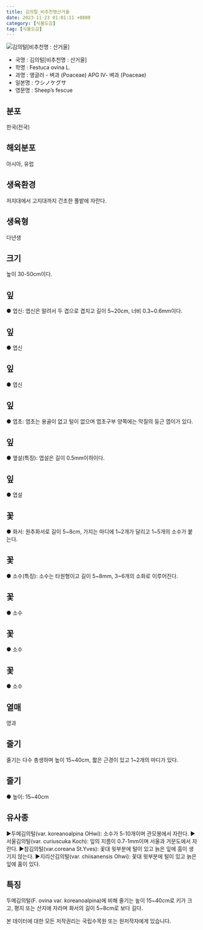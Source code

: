 ```yaml
---
title: 김의털_비추천명산거울
date: 2023-11-23 01:01:11 +0800
category: [식물도감]
tag: [식물도감]
---
```




![김의털[비추천명 : 산거울]](/fileUpload/plants/basic/Gramineae/Festuca/14482/14482_1_th2.jpg)
- 국명 : 김의털[비추천명 : 산거울]
- 학명 : Festuca ovina L.
- 과명 : 앵글러 - 벼과 (Poaceae) APG Ⅳ- 벼과 (Poaceae)
- 일본명 : ウシノケグサ
- 영문명 : Sheep’s fescue


## 분포
한국(전국)
## 해외분포
아시아, 유럽
## 생육환경
저지대에서 고지대까지 건조한 풀밭에 자란다.
## 생육형
다년생
## 크기
높이 30-50cm이다.
## 잎
● 엽신: 엽신은 말려서 두 겹으로 겹치고 길이 5~20cm, 너비 0.3~0.6mm이다.
## 잎
● 엽신
## 잎
● 엽신
## 잎
● 엽초: 엽초는 용골이 없고 털이 없으며 엽초구부 양쪽에는 막질의 둥근 엽이가 있다.
## 잎
● 옆설(특징): 엽설은 길이 0.5mm이하이다.
## 잎
● 엽설
## 꽃
● 화서: 원추화서로 길이 5~8cm, 가지는 마디에 1~2개가 달리고 1~5개의 소수가 붙는다.
## 꽃
● 소수(특징): 소수는 타원형이고 길이 5~8mm, 3~6개의 소화로 이루어진다.
## 꽃
● 소수
## 꽃
● 소수
## 꽃
● 소수
## 열매
영과
## 줄기
줄기는 다수 총생하며 높이 15~40cm, 짧은 근경이 있고 1~2개의 마디가 있다.
## 줄기
● 높이: 15~40cm
## 유사종
▶두메김의털(var. koreanoalpina OHwi): 소수가 5-10개이며 관모봉에서 자란다. ▶서울김의털(var. curiuscuka Koch): 잎의 지름이 0.7-1mm이며 서울과 거문도에서 자란다. ▶참김의털(var.coreana St.Yves): 꽃대 윗부분에 털이 있고 늙은 잎에 흠이 생기지 않는다. ▶지리산김의털(var. chiisanensis Ohwi): 꽃대 윗부분에 털이 있고 늙은 잎에 홈이 있다.
## 특징
두메김의털(F. ovina var. koreanoalpina)에 비해 줄기는 높이 15~40cm로 키가 크고, 평지 또는 산지에 자라며 화서의 길이 5~8cm로 보다 길다.






본 데이터에 대한 모든 저작권리는 국립수목원 또는 원저작자에게 있습니다.
